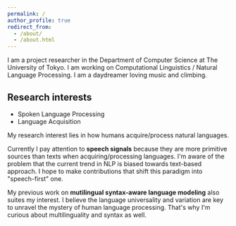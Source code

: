 ```yaml
---
permalink: /
author_profile: true
redirect_from: 
  - /about/
  - /about.html
---
```


I am a project researcher in the Department of Computer Science at The University of Tokyo.
I am working on Computational Linguistics / Natural Language Processing.
I am a daydreamer loving music and climbing.

## Research interests

- Spoken Language Processing
- Language Acquisition

My research interest lies in how humans acquire/process natural languages.

Currently I pay attention to **speech signals** because they are more primitive sources than texts when acquiring/processing languages.
I'm aware of the problem that the current trend in NLP is biased towards text-based approach.
I hope to make contributions that shift this paradigm into "speech-first" one.

My previous work on **mutilingual syntax-aware language modeling** also suites my interest.
I believe the language universality and variation are key to unravel the mystery of human language processing.
That's why I'm curious about multilinguality and syntax as well.
